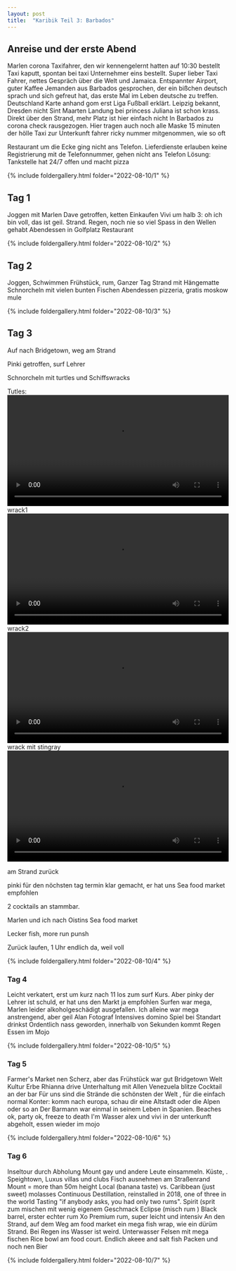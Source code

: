 ```yaml
---
layout: post
title:  "Karibik Teil 3: Barbados"
---
```


## Anreise und der erste Abend
Marlen corona
Taxifahrer, den wir kennengelernt hatten auf 10:30 bestellt
Taxi kaputt, spontan bei taxi Unternehmer eins bestellt.
Super lieber Taxi Fahrer, nettes Gespräch über die Welt und Jamaica.
Entspannter Airport, guter Kaffee
Jemanden aus Barbados gesprochen, der ein bißchen deutsch sprach und sich gefreut hat, das erste Mal im Leben deutsche zu treffen. Deutschland Karte anhand gom erst Liga Fußball erklärt. Leipzig bekannt, Dresden nicht
Sint Maarten Landung bei princess Juliana ist schon krass. Direkt über den Strand, mehr Platz ist hier einfach nicht
In Barbados zu corona check rausgezogen. Hier tragen auch noch alle Maske
15 minuten der hölle
Taxi zur Unterkunft
fahrer ricky nummer mitgenommen, wie so oft

Restaurant um die Ecke ging nicht ans Telefon. Lieferdienste erlauben keine Registrierung mit de Telefonnummer, gehen nicht ans Telefon
Lösung: Tankstelle hat 24/7 offen und macht pizza

{% include foldergallery.html folder="2022-08-10/1" %}

## Tag 1

Joggen mit Marlen
Dave getroffen, ketten
Einkaufen
Vivi um halb 3: oh ich bin voll, das ist geil.
Strand. Regen, noch nie so viel Spass in den Wellen gehabt
Abendessen in Golfplatz Restaurant

{% include foldergallery.html folder="2022-08-10/2" %}

## Tag 2
Joggen, Schwimmen
Frühstück, rum,
Ganzer Tag Strand mit Hängematte
Schnorcheln mit vielen bunten Fischen
Abendessen pizzeria, gratis moskow mule

{% include foldergallery.html folder="2022-08-10/3" %}

## Tag 3
Auf nach Bridgetown, weg am Strand

Pinki getroffen, surf Lehrer

Schnorcheln mit turtles und Schiffswracks

Tutles: 
<video width='100%' preload='metadata' controls> <source src='/img/2022-08-10/snorkeling-turtle.mp4' type='video/mp4'/> </video>
wrack1
<video width='100%' preload='metadata' controls> <source src='/img/2022-08-10/snorkeling-wreck1.mp4' type='video/mp4'/> </video>
wrack2
<video width='100%' preload='metadata' controls> <source src='/img/2022-08-10/snorkeling-wreck2.mp4' type='video/mp4'/> </video>
wrack mit stingray
<video width='100%' preload='metadata' controls> <source src='/img/2022-08-10/snorkeling-wreck3.mp4' type='video/mp4'/> </video>

am Strand zurück 

pinki für den nöchsten tag termin klar gemacht, er hat uns Sea food market empfohlen 

2 cocktails an stammbar.

Marlen und ich nach Oistins Sea food market

Lecker fish, more run punsh

Zurück laufen, 1 Uhr endlich da, weil voll


{% include foldergallery.html folder="2022-08-10/4" %}

### Tag 4
Leicht verkatert, erst um kurz nach 11 los zum surf Kurs. Aber pinky der Lehrer ist schuld, er hat uns den Markt ja empfohlen
Surfen war mega, Marlen leider alkoholgeschädigt ausgefallen. Ich alleine war mega anstrengend, aber geil
Alan Fotograf
Intensives domino Spiel bei Standart drinkst
Ordentlich nass geworden, innerhalb von Sekunden kommt Regen
Essen im Mojo


{% include foldergallery.html folder="2022-08-10/5" %}

### Tag 5
Farmer's Market nen Scherz, aber das Frühstück war gut
Bridgetown
Welt Kultur Erbe
Rhianna drive
Unterhaltung mit Allen
   Venezuela blitze
Cocktail an der bar
   Für uns sind die Strände die schönsten der Welt , für die einfach normal
   Konter: komm nach europa, schau dir eine Altstadt oder die Alpen oder so an
   Der Barmann war einmal in seinem Leben in Spanien. Beaches ok, party ok, freeze to death I'm Wasser
alex und vivi in der unterkunft abgeholt, essen wieder im mojo

{% include foldergallery.html folder="2022-08-10/6" %}

### Tag 6
Inseltour durch Abholung Mount gay und andere Leute einsammeln.
   Küste, . Speightown,
   Luxus villas und clubs
   Fisch ausnehmen am Straßenrand
Mount = more than 50m height
Local (banana taste) vs. Caribbean (just sweet) molasses
Continuous Destillation, reinstalled in 2018, one of three in the world
Tasting "if anybody asks, you had only two rums".
   Spirit (sprit zum mischen mit wenig eigenem Geschmack
   Eclipse (misch rum )
   Black barrel, erster echter rum
   Xo Premium rum, super leicht und intensiv
An den Strand, auf dem Weg am food market ein mega fish wrap, wie ein dürüm
Strand. Bei Regen ins Wasser ist weird. Unterwasser Felsen mit mega fischen
Rice bowl am food court. Endlich akeee and salt fish
Packen und noch nen Bier

{% include foldergallery.html folder="2022-08-10/7" %}


